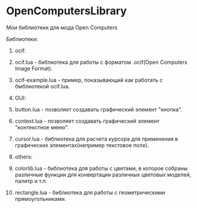 # OpenComputersLibrary
Мои библиотеки для мода Open Computers

Библиотеки:
 1. ocif:
  1. ocif.lua         - библиотека для работы с форматом .ocif(Open Computers Image Format).
  2. ocif-example.lua - пример, показывающий как работать с бмблиотекой ocif.lua.

 2. GUI:
  1. button.lua  - позволяет создавать графический элемент "кнопка".
  2. context.lua - позволяет создавать графический элемент "контекстное меню".
  3. cursor.lua  - библиотека для расчета курсора для применения в графических элементах(например текстовое поле).

 3. others:
  1. сolorlib.lua  - библиотека для работы с цветами, в которое собраны различные функции для конвертации различных цветовых моделей, палитр и т.п.
  2. rectangle.lua - библиотека для работы с геометрическими прямоугольниками.
